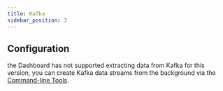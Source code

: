 ```yaml
---
title: Kafka
sidebar_position: 3
---
```


## Configuration
the Dashboard has not supported extracting data from Kafka for this version, 
you can create Kafka data streams from the background via the [Command-line Tools](user_guide/command_line_tools.md).